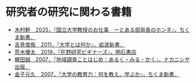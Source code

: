 # 研究者の研究に関わる書籍

- [木村幹　2025，『国立大学教授のお仕事　ーとある部局長のホンネ』，ちくま新書．](https://www.amazon.co.jp/%E5%9B%BD%E7%AB%8B%E5%A4%A7%E5%AD%A6%E6%95%99%E6%8E%88%E3%81%AE%E3%81%8A%E4%BB%95%E4%BA%8B-%E2%80%95%E2%80%95%E3%81%A8%E3%81%82%E3%82%8B%E9%83%A8%E5%B1%80%E9%95%B7%E3%81%AE%E3%83%9B%E3%83%B3%E3%83%8D-%E3%81%A1%E3%81%8F%E3%81%BE%E6%96%B0%E6%9B%B8-%E6%9C%A8%E6%9D%91%E5%B9%B9-ebook/dp/B0F3NVBT5R/ref=sr_1_1?adgrpid=1315018377556258&dib=eyJ2IjoiMSJ9.64GPjdOqjo4ybrEJoXo_ipgcjqrQSv_3s4jOOynXJUOS-ew5Dv3-RG_032jHPWN36qYstWA3PTz8Lxu4cny6c-ETdyCZUvDNNXySzt01C04UvUDcXcm9iRD0pm0I9GJbvZPsTDOjZfhXRVh4WI66KCCmHIuIDANj_pWVBCHYO4Gfhz5fbuQ0iz5xFeBfi3KsLFqnsdSeL_0NqwuwD1653oPscq-ZgPtL1wiqMi3n_KM.oxNHXP9TcKoLAaIEqOZZBtatkUuHp9rj7uvPkAx3mxw&dib_tag=se&hvadid=82188884510198&hvbmt=be&hvdev=c&hvlocint=140888&hvlocphy=139763&hvnetw=o&hvqmt=e&hvtargid=kwd-82189882934404%3Aloc-96&hydadcr=4072_13475146&jp-ad-ap=0&keywords=%E5%9B%BD%E7%AB%8B%E5%A4%A7%E5%AD%A6%E6%95%99%E6%8E%88%E3%81%AE%E3%81%8A%E4%BB%95%E4%BA%8B&msclkid=b4d4575110b9111921d03f7214122e2c&qid=1747125422&sr=8-1)
- [吉見俊哉　2011，『大学とは何か』，岩波新書．](https://www.amazon.co.jp/%E5%A4%A7%E5%AD%A6%E3%81%A8%E3%81%AF%E4%BD%95%E3%81%8B-%E5%B2%A9%E6%B3%A2%E6%96%B0%E6%9B%B8-%E5%90%89%E8%A6%8B-%E4%BF%8A%E5%93%89/dp/400431318X/ref=sr_1_1?__mk_ja_JP=%E3%82%AB%E3%82%BF%E3%82%AB%E3%83%8A&crid=2HCHGNP33H76N&dib=eyJ2IjoiMSJ9.pLu60j6xz9ze7XMlFtIdJsMlpc9lMNTyMitoLlI4KQ9g9MWx4cO4qY0asDZXAnEsZ61WapZr_N00x9dBd-uwABUwc9Xzq2PViwUk4P1BtiCi6I5YHSSGKNuD0WTIfbXUM9fg-KFl9KtZdn2si_3qcPk8zg4Pk3xm-GznIj7cHGiSnpTr_Z0xswL7WV2JDhRiFyiMTRqS2cXNw_HuC4OZ9wrXdMajrdOBRIIhaXqwg54Hg8aEtqIQrscmujj0cB0bebL8DPGV_V5EsmEJl5oY1Sh7AL8KaiCqNaAORDRkcgY.u2n5jzQHvBsNWNvv5ErYB4PrgtKsyw1ZsKYdcfPCs4I&dib_tag=se&keywords=%E5%A4%A7%E5%AD%A6%E3%81%A8%E3%81%AF%E4%BD%95%E3%81%8B&qid=1747125485&sprefix=%E5%A4%A7%E5%AD%A6%E3%81%A8%E3%81%AF%E4%BD%95%E3%81%8B%2Caps%2C158&sr=8-1)
- [荒木優太　2019，『在野研究ビギナーズ』，明石書店](https://www.amazon.co.jp/%E5%9C%A8%E9%87%8E%E7%A0%94%E7%A9%B6%E3%83%93%E3%82%AE%E3%83%8A%E3%83%BC%E3%82%BA%E2%80%95%E2%80%95%E5%8B%9D%E6%89%8B%E3%81%AB%E3%81%AF%E3%81%98%E3%82%81%E3%82%8B%E7%A0%94%E7%A9%B6%E7%94%9F%E6%B4%BB-%E8%8D%92%E6%9C%A8-%E5%84%AA%E5%A4%AA/dp/4750348856/ref=sr_1_1?__mk_ja_JP=%E3%82%AB%E3%82%BF%E3%82%AB%E3%83%8A&crid=23EC0Q2XKXUTF&dib=eyJ2IjoiMSJ9.xQz_FPrDulpY3KjOxXKZ0g.Orv4EdY2IRttMC3Vy6V2MIPtMcwP_fyaDpF5nLzrPno&dib_tag=se&keywords=%E5%9C%A8%E9%87%8E%E7%A0%94%E7%A9%B6%E3%83%93%E3%82%AE%E3%83%8A%E3%83%BC%E3%82%BA%E5%9C%A8%E9%87%8E&qid=1747125534&sprefix=%E5%9C%A8%E9%87%8E%E7%A0%94%E7%A9%B6%E3%83%93%E3%82%AE%E3%83%8A%E3%83%BC%E3%82%BA%E5%9C%A8%E9%87%8E%2Caps%2C160&sr=8-1)
- [梶田誠　2007，『地域調査ことはじめ：あるく・みる・かく』，ナカニシヤ出版．](https://www.amazon.co.jp/%E5%9C%B0%E5%9F%9F%E8%AA%BF%E6%9F%BB%E3%81%93%E3%81%A8%E3%81%AF%E3%81%98%E3%82%81%E2%80%95%E3%81%82%E3%82%8B%E3%81%8F%E3%83%BB%E3%81%BF%E3%82%8B%E3%83%BB%E3%81%8B%E3%81%8F-%E6%A2%B6%E7%94%B0-%E7%9C%9F/dp/4779501326)
- [金子元久　2007，『大学の教育力：何を教え、学ぶか』，ちくま新書．](https://www.amazon.co.jp/%E5%A4%A7%E5%AD%A6%E3%81%AE%E6%95%99%E8%82%B2%E5%8A%9B%E2%80%95%E4%BD%95%E3%82%92%E6%95%99%E3%81%88%E3%80%81%E5%AD%A6%E3%81%B6%E3%81%8B-%E3%81%A1%E3%81%8F%E3%81%BE%E6%96%B0%E6%9B%B8-%E9%87%91%E5%AD%90-%E5%85%83%E4%B9%85/dp/4480063846/ref=sr_1_1?__mk_ja_JP=%E3%82%AB%E3%82%BF%E3%82%AB%E3%83%8A&crid=2RE2WC00T1BHS&dib=eyJ2IjoiMSJ9.7HUu1nksq-8ipTUFOd7PwyryVzsVdegeMORlj2F6kg_9brIeejSF0kx1lmLiGAHPKZ9_qcVlMGRzANhdM2XuRL5MPNXnGkYMWNSuC_DMkE6WW8zWsAJueDEE6JRFVKTp8IQIhoPaEwCreX-iz4oOJVsabKOdTioRwQbscNwq0S8fd_1knYhPy6TkXjtWoL8Fv9m-kB5zm98pQGeo9X4rEBsPlSalyMBwtJCyTxLdrtY.gN8sWplzubWVQ2vmguMbsgmzy2bWn08hBeUHkO05txM&dib_tag=se&keywords=%E5%A4%A7%E5%AD%A6%E3%81%AE%E6%95%99%E8%82%B2%E5%8A%9B&qid=1747125606&s=books&sprefix=%E5%A4%A7%E5%AD%A6%E3%81%AE%E6%95%99%E8%82%B2%E5%8A%9B%2Cstripbooks%2C152&sr=1-1)
